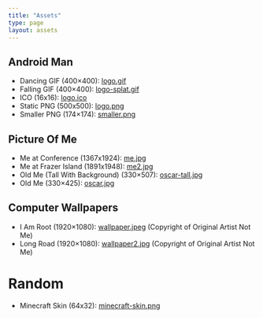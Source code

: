```yaml
---
title: "Assets"
type: page
layout: assets
---
```


## Android Man

* Dancing GIF (400×400): [logo.gif](/assets/logo.gif)
* Falling GIF (400×400): [logo-splat.gif](/assets/logo-splat.gif)
* ICO (16x16): [logo.ico](/assets/logo.ico)
* Static PNG (500x500): [logo.png](/assets/logo.png)
* Smaller PNG (174×174): [smaller.png](/assets/smaller.png)

## Picture Of Me

* Me at Conference (1367x1924): [me.jpg](/assets/me.jpg)
* Me at Frazer Island (1891x1948): [me2.jpg](/assets/me2.jpg)
* Old Me (Tall With Background) (330×507): [oscar-tall.jpg](/assets/oscar-tall.jpg)
* Old Me (330×425): [oscar.jpg](/assets/oscar.jpg)


## Computer Wallpapers

* I Am Root (1920×1080): [wallpaper.jpeg](/assets/wallpaper.jpeg) (Copyright of Original Artist Not Me)
* Long Road (1920×1080): [wallpaper2.jpg](/assets/wallpaper2.jpg) (Copyright of Original Artist Not Me)

# Random

* Minecraft Skin (64x32): [minecraft-skin.png](/assets/minecraft-skin.png)
